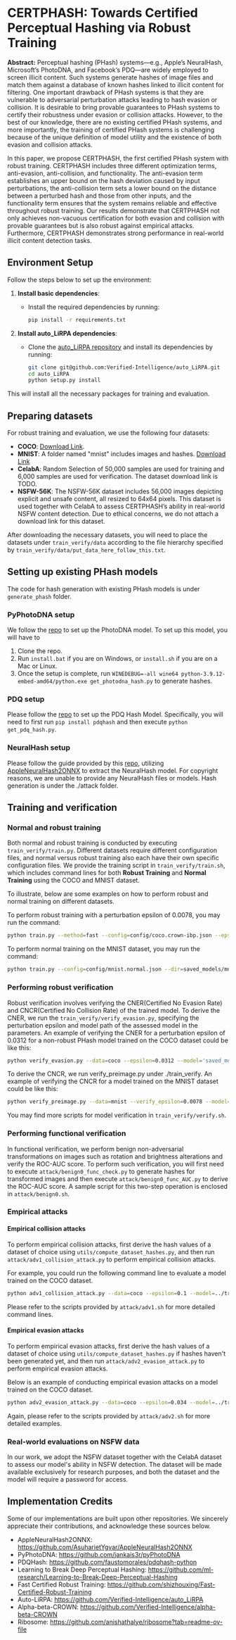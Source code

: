 # CERTPHASH: Towards Certified Perceptual Hashing via Robust Training
**Abstract:**
Perceptual hashing (PHash) systems—e.g., Apple’s NeuralHash, Microsoft’s PhotoDNA, and Facebook’s PDQ—are widely employed to screen illicit content. Such systems generate hashes of image files and match them against a database of known hashes linked to illicit content for filtering. One important drawback of PHash systems is that they are vulnerable to adversarial perturbation attacks leading to hash evasion or collision. It is desirable to bring provable guarantees to PHash systems to certify their robustness under evasion or collision attacks. However, to the best of our knowledge, there are no existing certified PHash systems, and more importantly, the training of certified PHash systems is challenging because of the unique definition of model utility and the existence of both evasion and collision attacks. 

In this paper, we propose CERTPHASH, the first certified PHash system with robust training. CERTPHASH includes three different optimization terms, anti-evasion, anti-collision, and functionality. The anti-evasion term establishes an upper bound on the hash deviation caused by input perturbations, the anti-collision term sets a lower bound on the distance between a perturbed hash and those from other inputs, and the functionality term ensures that the system remains reliable and effective throughout robust training. Our results demonstrate that CERTPHASH not only achieves non-vacuous certification for both evasion and collision with provable guarantees but is also robust against empirical attacks. Furthermore, CERTPHASH demonstrates strong performance in real-world illicit content detection tasks.


## Environment Setup
Follow the steps below to set up the environment:

1. **Install basic dependencies**:
   - Install the required dependencies by running:
     ```bash
     pip install -r requirements.txt
     ```

2. **Install auto_LiRPA dependencies**:
   - Clone the [auto_LiRPA repository](https://github.com/Verified-Intelligence/auto_LiRPA) and install its dependencies by running:
     ```bash
     git clone git@github.com:Verified-Intelligence/auto_LiRPA.git
     cd auto_LiRPA
     python setup.py install
     ```

This will install all the necessary packages for training and evaluation. 

## Preparing datasets
For robust training and evaluation, we use the following four datasets:
- **COCO**: [Download Link](https://github.com/anishathalye/ribosome/releases/download/v1.0.0/coco100x100.tar.gz).
- **MNIST**: A folder named "mnist" includes images and hashes. [Download Link]()
- **CelabA**: Random Selection of 50,000 samples are used for training and 6,000 samples are used for verification. The dataset download link is TODO. 
- **NSFW-56K**: The NSFW-56K dataset includes 56,000 images depicting explicit and unsafe content, all resized to 64x64 pixels. This dataset is used together with CelabA to assess CERTPHASH’s ability in real-world NSFW content detection. Due to ethical concerns, we do not attach a download link for this dataset.

After downloading the necessary datasets, you will need to place the datasets under `train_verify/data` according to the file hierarchy specified by `train_verify/data/put_data_here_follow_this.txt`.

## Setting up existing PHash models
The code for hash generation with existing PHash models is under `generate_phash` folder. 

### PyPhotoDNA setup
We follow the [repo](https://github.com/jankais3r/pyPhotoDNA) to set up the PhotoDNA model. To set up this model, you will have to 
1)	Clone the repo.
2)	Run `install.bat` if you are on Windows, or `install.sh` if you are on a Mac or Linux.
3)	Once the setup is complete, run `WINEDEBUG=-all wine64 python-3.9.12-embed-amd64/python.exe get_photodna_hash.py` to generate hashes.

### PDQ setup
Please follow the [repo](https://github.com/faustomorales/pdqhash-python) to set up the PDQ Hash Model. Specifically, you will need to first run `pip install pdqhash` and then execute `python get_pdq_hash.py`.

### NeuralHash setup
Please follow the guide provided by this [repo](https://github.com/ml-research/Learning-to-Break-Deep-Perceptual-Hashing), utilizing [AppleNeuralHash2ONNX](https://github.com/AsuharietYgvar/AppleNeuralHash2ONNX) to extract the NeuralHash model. For copyright reasons, we are unable to provide any NeuralHash files or models. Hash generation is under the ./attack folder.

<!-- To extract the NeuralHash model from a recent macOS or iOS build, please follow the conversion guide provided by AppleNeuralHash2ONNX. We will not provide any NeuralHash files or models, neither this repo nor by request. After extracting the onnx model, put the file model.onnx into /models/. Further, put the extracted Core ML file neuralhash_128x96_seed1.dat into /models/coreml_model.

To convert the onnx model into PyTorch, run the following command after creating folder models and putting model.onnx into it. The converted files will be stored at models/model.pth:

python utils/onnx2pytorch.py -->

## Training and verification
### Normal and robust training
Both normal and robust training is conducted by executing `train_verify/train.py`. Different datasets require different configuration files, and normal versus robust training also each have their own specific configuration files. We provide the training script in `train_verify/train.sh`, which includes command lines for both **Robust Training** and **Normal Training** using the COCO and MNIST dataset. 

To illustrate, below are some examples on how to perform robust and normal training on different datasets.

To perform robust training with a perturbation epsilon of 0.0078, you may run the command:
```bash
python train.py --method=fast --config=config/coco.crown-ibp.json --eps=0.0078 --dir=saved_models/coco_photodna_ep2 --scheduler_opts=start=2,length=80 --lr-decay-milestones=120,140 --lr-decay-factor=0.2 --num-epochs=160 --model='resnet_v5' --lr=5e-4
```

To perform normal training on the MNIST dataset, you may run the command:
```bash
python train.py --config=config/mnist.normal.json --dir=saved_models/mnist_pdq_ep0 --lr-decay-milestones=15,18 --lr-decay-factor=0.2 --num-epochs=20  --model='resnet' --lr=5e-4 --natural
```

### Performing robust verification
Robust verification involves verifying the CNER(Certified No Evasion Rate) and CNCR(Certified No Collision Rate) of the trained model. To derive the CNER, we run the `train_verify/verify_evasion.py`, specifying the perturbation epsilon and model path of the assessed model in the parameters. An example of verifying the CNER for a perturbation epsilon of 0.0312 for a non-robust PHash model trained on the COCO dataset could be like this:
```bash
python verify_evasion.py --data=coco --epsilon=0.0312 --model='saved_models/base_adv/coco-pdq-ep8-pdg.pt'
```

To derive the CNCR, we run verify_preimage.py under ./train_verify. An example of verifying the CNCR for a model trained on the MNIST dataset could be like this:
```bash
python verify_preimage.py --data=mnist --verify_epsilon=0.0078 --model='mnist-pdq-ep8-pdg.pt'
```
You may find more scripts for model verification in `train_verify/verify.sh`.


### Performing functional verification
In functional verification, we perform benign non-adversarial transformations on images such as rotation and brightness alterations and verify the ROC-AUC score. To perform such verification, you will first need to execute `attack/benign0_func_check.py` to generate hashes for transformed images and then execute `attack/benign0_func_AUC.py` to derive the ROC-AUC score. A sample script for this two-step operation is enclosed in `attack/benign0.sh`.

### Empirical attacks
#### Empirical collision attacks
To perform empirical collision attacks, first derive the hash values of a dataset of choice using `utils/compute_dataset_hashes.py`, and then run `attack/adv1_collision_attack.py` to perform empirical collision attacks. 

For example, you could run the following command line to evaluate a model trained on the COCO dataset.
```bash
python adv1_collision_attack.py --data=coco --epsilon=0.1 --model=../train_verify/saved_models/base_adv/coco-pdq-ep8-pdg.pt --output_folder=collision_test100_coco --source=/home/yuchen/code/verified_phash/train_verify/data/coco100x100_val --sample_limit=100 --threads=10 --learning_rate=5
```

Please refer to the scripts provided by `attack/adv1.sh` for more detailed command lines.

#### Empirical evasion attacks
To perform empirical evasion attacks, first derive the hash values of a dataset of choice using `utils/compute_dataset_hashes.py` if hashes haven't been generated yet, and then run `attack/adv2_evasion_attack.py` to perform empirical evasion attacks.

Below is an example of conducting empirical evasion attacks on a model trained on the COCO dataset.
```bash
python adv2_evasion_attack.py --data=coco --epsilon=0.034 --model=../train_verify/saved_models/coco_photodna_ep0/last_epoch_state_dict.pth --output_folder=evasion_test100_coco --source=/home/yuchen/code/verified_phash/train_verify/data/coco100x100_val --sample_limit=100 --threads=10 --learning_rate=1
```
Again, please refer to the scripts provided by `attack/adv2.sh` for more detailed examples.

### Real-world evaluations on NSFW data
In our work, we adopt the NSFW dataset together with the CelabA dataset to assess our model's ability in NSFW detection. The dataset will be made available exclusively for research purposes, and both the dataset and the model will require a password for access.

<!-- ## Citation
Please don't forget to cite us if you use our code! -->

## Implementation Credits
Some of our implementations are built upon other repositories. We sincerely appreciate their contributions, and acknowledge these sources below. 
- AppleNeuralHash2ONNX: https://github.com/AsuharietYgvar/AppleNeuralHash2ONNX
- PyPhotoDNA: https://github.com/jankais3r/pyPhotoDNA
- PDQHash: https://github.com/faustomorales/pdqhash-python
- Learning to Break Deep Perceptual Hashing: https://github.com/ml-research/Learning-to-Break-Deep-Perceptual-Hashing
- Fast Certified Robust Training: https://github.com/shizhouxing/Fast-Certified-Robust-Training
- Auto-LiRPA: https://github.com/Verified-Intelligence/auto_LiRPA
- Alpha-beta-CROWN: https://github.com/Verified-Intelligence/alpha-beta-CROWN
- Ribosome: https://github.com/anishathalye/ribosome?tab=readme-ov-file